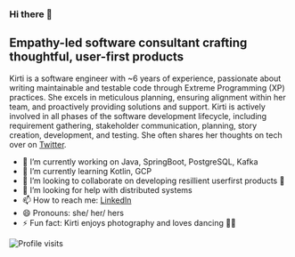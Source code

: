 ### Hi there 👋

Empathy-led software consultant crafting thoughtful, user-first products
------------------------------------------------------------------------
Kirti is a software engineer with ~6 years of experience, passionate about writing maintainable and testable code through Extreme Programming (XP) practices. She excels in meticulous planning, ensuring alignment within her team, and proactively providing solutions and support. Kirti is actively involved in all phases of the software development lifecycle, including requirement gathering, stakeholder communication, planning, story creation, development, and testing. She often shares her thoughts on tech over on [Twitter](https://x.com/_kirtideshmukh).

- 🔭 I’m currently working on Java, SpringBoot, PostgreSQL, Kafka
- 🌱 I’m currently learning Kotlin, GCP
- 👯 I’m looking to collaborate on developing resillient userfirst products 👥
- 🤔 I’m looking for help with distributed systems
- 📫 How to reach me: [LinkedIn](https://www.linkedin.com/feed/)
- 😄 Pronouns: she/ her/ hers
- ⚡ Fun fact: Kirti enjoys photography and loves dancing 💃🏽

![Profile visits](https://komarev.com/ghpvc/?username=kirtideshmukh)
<!--
**kirtideshmukh/kirtideshmukh** is a ✨ _special_ ✨ repository because its `README.md` (this file) appears on your GitHub profile.

Empathy-led software consultant crafting thoughtful, user-first products
------------------------------------------------------------------------
Kirti is a software engineer with ~6 years of experience, passionate about writing maintainable and testable code through Extreme Programming (XP) practices. She excels in meticulous planning, ensuring alignment within her team, and proactively providing solutions and support. Kirti is actively involved in all phases of the software development lifecycle, including requirement gathering, stakeholder communication, planning, story creation, development, and testing. You can find Kirti talking more on tech at https://x.com/_kirtideshmukh


Here are some ideas to get you started:

- 🔭 I’m currently working on ...
- 🌱 I’m currently learning ...
- 👯 I’m looking to collaborate on ...
- 🤔 I’m looking for help with ...
- 💬 Ask me about ...
- 📫 How to reach me: ...
- 😄 Pronouns: ...
- ⚡ Fun fact: ...
-->
